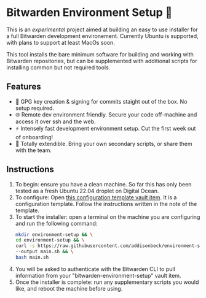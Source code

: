 # Bitwarden Environment Setup 🚀

This is an *experimental* project aimed at building an easy to use installer for a full Bitwarden development environement. Currently Ubuntu is supported, with plans to support at least MacOs soon.

This tool installs the bare minimum software for building and working with Bitwarden repositories, but can be supplemented with additional scripts for installing common but not required tools.

## Features

* 🔏 GPG key creation & signing for commits staight out of the box. No setup required.
* 🌐 Remote dev environment friendly. Secure your code off-machine and access it over ssh and the web.
* ⚡ Intensely fast development environment setup. Cut the first week out of onboarding!
* 🤝 Totally extendible. Bring your own secondary scripts, or share them with the team.

## Instructions

1. To begin: ensure you have a clean machine. So far this has only been tested as a fresh Ubuntu 22.04 droplet on Digital Ocean.
1. To configure: Open [this configuration template vault item](https://vault.bitwarden.com/#/vault?organizationId=4e5d875e-e6a1-4c3a-a053-a9dc01180a42&itemId=898ec3f8-14ca-4354-b2f3-b0b2014f12fa). It is a configuration template. Follow the instructions written in the note of the template.
1. To start the installer: open a terminal on the machine you are configuring and run the following command:
    ```bash
    mkdir environment-setup && \
    cd environment-setup && \
    curl -s https://raw.githubusercontent.com/addisonbeck/environment-setup/main/main.sh \
    --output main.sh && \
    bash main.sh
    ```
1. You will be asked to authenticate with the Bitwarden CLI to pull information from your "bitwarden-environment-setup" vault item.
1. Once the installer is complete: run any supplementary scripts you would like, and reboot the machine before using.

